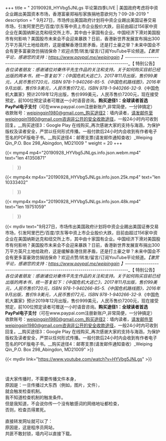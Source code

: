 +++
title = " 20190928_HYVbg5JNLgs 平论第四季LIVE | 美国政府考虑将中资企业踢出美国资本市场，香港富豪郑裕彤家族捐地意欲何为？09-28-2019 "
description = " 9月27日，市场传出美国政府计划将中资企业踢出美国证券交易市场，引发阿里巴巴/百度/京东等中资上市企业股价大跌，目前由超过156家中资企业在美国纳斯达克和纽交所上市，其中由十家国有企业。中国经济下滑对美国股市有何影响？美国股市未来会不会迎来暴跌？日前，香港新世界发展宣布捐出300万平方英尺土地给政府，这是缓解香港住房矛盾，还是打土豪之举？未来中国会不会有更多富豪效仿捐钱保命？欢迎点赞/转发/留言/订阅YouTube平论频道。_【激赏平论，感谢您的支持：https://www.paypal.me/weipingqin 】_-------------------------------------------------------------------------------_【 特别公告】_各位读者朋友：_感谢诸位对秦伟平先生作品的关注和支持。_关于如何购买目前已经出版的两本书，统一答复如下：_《中国危机大逃亡》，2017年11月出版，售价99美元，人民币售价720元，ISBN 978-1-940266-85-5._《中国危机路线图》，2016年9月出版，售价9.9美元，人民币售价72元，ISBN 978-1-940266-32-9._《中国危机大赢家》预计2019年12月出版，售价999美元，人民币售价7200元，现在接受预定，前100位预定读者可赠送一小时语音咨询。__购买途径1：全球读者首选 PayPal电子支付__（可在www.paypal.com注册新账户,非常简便，一分钟搞定）     收款账号：weipingqin1980@gmail.com_购买途径2：墙内读者，请发邮件至weipingqin1980@gmail.com咨询非公开的安全收款途径，一般24小时内可收到回复。__购买途径3：Google Play 在线购买_再次感谢大家的支持与海涵，为保护版权及读者安全，严禁以任何形式传播。一般付款后24小时内会收到有作者电子签名的PDF版电子书。__购买途径4：邮寄支票(请发邮件通知查收）_Weiping Qin_P.O. Box 298_Abingdon, MD21009 "
weight = 20
+++

{{< mymp4 mp4="20190928_HYVbg5JNLgs.info.json.webm.mp4" 
text="len 41350871"
>}}

{{< mymp4x  mp4x="20190928_HYVbg5JNLgs.info.json.25k.mp4"
text="len 10333402"
>}}

{{< mymp4x  mp4x="20190928_HYVbg5JNLgs.info.json.48k.mp4"
text="len 19751059"
>}}


{{< mydiv text="9月27日，市场传出美国政府计划将中资企业踢出美国证券交易市场，引发阿里巴巴/百度/京东等中资上市企业股价大跌，目前由超过156家中资企业在美国纳斯达克和纽交所上市，其中由十家国有企业。中国经济下滑对美国股市有何影响？美国股市未来会不会迎来暴跌？日前，香港新世界发展宣布捐出300万平方英尺土地给政府，这是缓解香港住房矛盾，还是打土豪之举？未来中国会不会有更多富豪效仿捐钱保命？欢迎点赞/转发/留言/订阅YouTube平论频道。_【激赏平论，感谢您的支持：https://www.paypal.me/weipingqin 】_-------------------------------------------------------------------------------_【 特别公告】_各位读者朋友：_感谢诸位对秦伟平先生作品的关注和支持。_关于如何购买目前已经出版的两本书，统一答复如下：_《中国危机大逃亡》，2017年11月出版，售价99美元，人民币售价720元，ISBN 978-1-940266-85-5._《中国危机路线图》，2016年9月出版，售价9.9美元，人民币售价72元，ISBN 978-1-940266-32-9._《中国危机大赢家》预计2019年12月出版，售价999美元，人民币售价7200元，现在接受预定，前100位预定读者可赠送一小时语音咨询。__购买途径1：全球读者首选 PayPal电子支付__（可在www.paypal.com注册新账户,非常简便，一分钟搞定）     收款账号：weipingqin1980@gmail.com_购买途径2：墙内读者，请发邮件至weipingqin1980@gmail.com咨询非公开的安全收款途径，一般24小时内可收到回复。__购买途径3：Google Play 在线购买_再次感谢大家的支持与海涵，为保护版权及读者安全，严禁以任何形式传播。一般付款后24小时内会收到有作者电子签名的PDF版电子书。__购买途径4：邮寄支票(请发邮件通知查收）_Weiping Qin_P.O. Box 298_Abingdon, MD21009" >}}
<br>

{{< mydiv link="https://www.youtube.com/watch?v=HYVbg5JNLgs" >}}


<br>

请大家传播时，不需要传播文件本身，<br>
原因是：一旦传播过大东西（例如，图片，文件），<br>
就会触发检查机制。<br>
我不知道检查机制的触发条件。<br>
但是我知道，不会说你传一个没有敏感词的网络地址都检查，<br>
否则，检查员得累死。<br><br>
直接转发网址就可以了：<br>
原因是，这是程序员网站，<br>
共匪不敢封锁，墙内可以直接下载。


